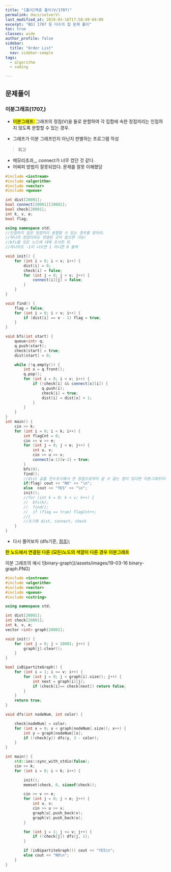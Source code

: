 ```yaml
---
title: "[풀이]백준 풀이(V/1707)"
permalink: docs/solve(V)
last_modified_at: 2019-03-16T17:58:49-04:00
excerpt: "BOJ 1707 등 다수의 잡 문제 풀이"
toc: true
classes: wide
author_profile: false
sidebar:
  title: "Order List"
  nav: sidebar-sample
tags:
  - algorithm
  - coding

---
```



## 문제풀이

### 이분그래프(1707,)

- <mark>이분그래프: </mark> 그래프의 정점(V)을 둘로 분할하여 각 집합에 속한 정접끼리는 인접하지 않도록 분할할 수 있는 경우.

- 그래프가 이분 그래프인지 아닌지 판별하는 프로그램 작성


> 회고 

- 메모리초과,,, connect가 너무 컸던 것 같다.
- 어짜피 방법이 잘못되었다. 문제를 잘못 이해했당   

```c++
#include <iostream>
#include <algorithm>
#include <vector>
#include <queue>

int dist[20001];
bool connect[20001][20001];
bool check[20001];
int k, v, e;
bool flag;

using namespace std;
//인접하지 않은 정점끼리 분할할 수 있는 경우를 찾아라.
//하나의 정점이라도 연결된 곳이 없으면 가능!
//bfs를 모든 노드에 대해 조사한 뒤
//하나라도 -1이 나오면 1 아니면 0 출력

void init() {
	for (int i = 0; i < v; i++) {
		dist[i] = 0;
		check[i] = false;
		for (int j = 0; j < v; j++) {
			connect[i][j] = false;
		}
	}
}

void find() {
	flag = false;
	for (int i = 0; i < v; i++) {
		if (dist[i] == v - 1) flag = true;
	}
}

void bfs(int start) {
	queue<int> q;
	q.push(start);
	check[start] = true;
	dist[start] = 0;

	while (!q.empty()) {
		int x = q.front();
		q.pop();
		for (int i = 0; i < v; i++) {
			if (!check[i] && connect[x][i]) {
				q.push(i);
				check[i] = true;
				dist[i] = dist[x] + 1;
			}
		}
	}
}
int main() {
	cin >> k;
	for (int i = 0; i < k; i++) {
		int flagCnt = 0;
		cin >> v >> e;
		for (int j = 0; j < e; j++) {
			int u, v;
			cin >> u >> v;
			connect[u-1][v-1] = true;
		}
		bfs(0);
		find();
		//dist 값을 전수조사해서 한 정점으로부터 갈 수 없는 점이 있다면 이분그래프이다.
		if(flag) cout << "NO" << "\n";
		else  cout << "YES" << "\n";
		init();
		//for (int k = 0; k < v; k++) {
		//	bfs(k);
		//	find();
		//	if (flag == true) flagCnt++;
		//}
		//초기화 dist, connect, check
	}
}
```

- 다시 풀어보자 (dfs기준, [참조](https://jaimemin.tistory.com/648));

<mark> 한 노드에서 연결된 다른 (모든)노드의 색깔이 다른 경우 이분그래프 </mark>

이분 그래프의 예시
![binary-graph](/assets/images/19-03-16 binary-graph.PNG)

``` c++
#include <iostream>
#include <algorithm>
#include <vector>
#include <queue>
#include <cstring>

using namespace std;

int dist[20001];
int check[20001];
int k, v, e;
vector <int> graph[20001];

void init() {
	for (int j = 0; j < 20001; j++) {
		graph[j].clear();
	}
}

bool isBipartiteGraph() {
	for (int i = 1; i <= v; i++) {
		for (int j = 0; j < graph[i].size(); j++) {
			int next = graph[i][j];
			if (check[i]== check[next]) return false;
		}
	}
	return true;
}

void dfs(int nodeNum, int color) {

	check[nodeNum] = color;
	for (int x = 0; x < graph[nodeNum].size(); x++) {
		int y = graph[nodeNum][x];
		if (!check[y]) dfs(y, 3 - color);
	}
}

int main() {
	std::ios::sync_with_stdio(false);
	cin >> k;
	for (int i = 0; i < k; i++) {

		init();
		memset(check, 0, sizeof(check));

		cin >> v >> e;
		for (int j = 0; j < e; j++) {
			int u, v;
			cin >> u >> v;
			graph[u].push_back(v);
			graph[v].push_back(u);
		}

		for (int j = 1; j <= v; j++) {
			if (!check[j]) dfs(j, 1);
		}

		if (isBipartiteGraph()) cout << "YES\n";
		else cout << "NO\n";
	}
}
```